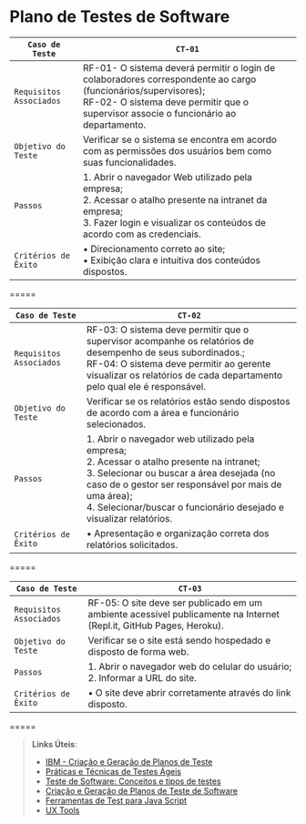 # Plano de Testes de Software
|  `Caso de Teste`           |  `CT-01`
|----------------------------|-----------------------------------------------------------------|
| `Requisitos  Associados`    |RF-01- O sistema deverá permitir o login de colaboradores correspondente ao cargo (funcionários/supervisores); <br>RF-02- O sistema deve permitir que o supervisor associe o funcionário ao departamento.</br>  |
|   `Objetivo do Teste`      |Verificar se o sistema se encontra em acordo com as permissões dos usuários bem como suas funcionalidades. |
|         `Passos`           |1. Abrir o navegador Web utilizado pela empresa; <br> 2. Acessar o atalho presente na intranet da empresa;</br> 3. Fazer login e visualizar os conteúdos de acordo com as credenciais. |
|   `Critérios de Êxito`     |• Direcionamento correto ao site; <br> • Exibição clara e intuitiva dos conteúdos dispostos.</br> |

=====

|  `Caso de Teste`           |  `CT-02`
|----------------------------|-----------------------------------------------------------------|
| `Requisitos  Associados`    |RF-03: O sistema deve permitir que o supervisor acompanhe os relatórios de desempenho de seus subordinados.; <br>RF-04: O sistema deve permitir ao gerente visualizar os relatórios de cada departamento pelo qual ele é responsável. </br>  |
|   `Objetivo do Teste`      | Verificar se os relatórios estão sendo dispostos de acordo com a área e funcionário selecionados. |
|         `Passos`           |1. Abrir o navegador web utilizado pela empresa; <br> 2. Acessar o atalho presente na intranet;</br> 3. Selecionar ou buscar a área desejada (no caso de o gestor ser responsável por mais de uma área); <br> 4. Selecionar/buscar o funcionário desejado e visualizar relatórios. |
|   `Critérios de Êxito`     |•  Apresentação e organização correta dos relatórios solicitados. |

=====

|  `Caso de Teste`           |  `CT-03`
|----------------------------|-----------------------------------------------------------------|
| `Requisitos  Associados`    |RF-05: O site deve ser publicado em um ambiente acessível publicamente na Internet (Repl.it, GitHub Pages, Heroku). |
|   `Objetivo do Teste`      | Verificar se o site está sendo hospedado e disposto de forma web.  |
|         `Passos`           |1. Abrir o navegador web do celular do usuário; <br> 2. Informar a URL do site.</br> |
|   `Critérios de Êxito`     |• O site deve abrir corretamente através do link disposto. |

=====

> **Links Úteis**:
> - [IBM - Criação e Geração de Planos de Teste](https://www.ibm.com/developerworks/br/local/rational/criacao_geracao_planos_testes_software/index.html)
> - [Práticas e Técnicas de Testes Ágeis](http://assiste.serpro.gov.br/serproagil/Apresenta/slides.pdf)
> -  [Teste de Software: Conceitos e tipos de testes](https://blog.onedaytesting.com.br/teste-de-software/)
> - [Criação e Geração de Planos de Teste de Software](https://www.ibm.com/developerworks/br/local/rational/criacao_geracao_planos_testes_software/index.html)
> - [Ferramentas de Test para Java Script](https://geekflare.com/javascript-unit-testing/)
> - [UX Tools](https://uxdesign.cc/ux-user-research-and-user-testing-tools-2d339d379dc7)
